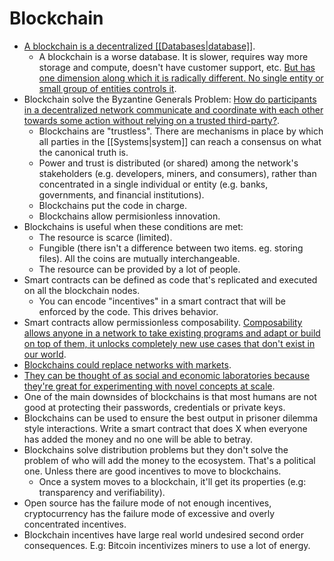 # Blockchain

- [A blockchain is a decentralized [[Databases|database]]](https://www.youtube.com/watch?v=bBC-nXj3Ng4).
  - A blockchain is a worse database. It is slower, requires way more storage and compute, doesn't have customer support, etc. [But has one dimension along which it is radically different. No single entity or small group of entities controls it](https://continuations.com/web3crypto-why-bother).
- Blockchain solve the Byzantine Generals Problem: [How do participants in a decentralized network communicate and coordinate with each other towards some action without relying on a trusted third-party?](https://a16z.com/2019/11/08/crypto-glossary/).
  - Blockchains are "trustless". There are mechanisms in place by which all parties in the [[Systems|system]] can reach a consensus on what the canonical truth is.
  - Power and trust is distributed (or shared) among the network's stakeholders (e.g. developers, miners, and consumers), rather than concentrated in a single individual or entity (e.g. banks, governments, and financial institutions).
  - Blockchains put the code in charge.
  - Blockchains allow permisionless innovation.
- Blockchains is useful when these conditions are met:
  - The resource is scarce (limited).
  - Fungible (there isn't a difference between two items. eg. storing files). All the coins are mutually interchangeable.
  - The resource can be provided by a lot of people.
- Smart contracts can be defined as code that's replicated and executed on all the blockchain nodes.
  - You can encode "incentives" in a smart contract that will be enforced by the code. This drives behavior.
- Smart contracts allow permissionless composability. [Composability allows anyone in a network to take existing programs and adapt or build on top of them, it unlocks completely new use cases that don't exist in our world](https://future.a16z.com/how-composability-unlocks-crypto-and-everything-else/).
- [Blockchains could replace networks with markets](https://twitter.com/naval/status/877467629308395521).
- [They can be thought of as social and economic laboratories because they're great for experimenting with novel concepts at scale](https://x.com/binji_x/status/1891929209737470024).
- One of the main downsides of blockchains is that most humans are not good at protecting their passwords, credentials or private keys.
- Blockchains can be used to ensure the best output in prisoner dilemma style interactions. Write a smart contract that does X when everyone has added the money and no one will be able to betray.
- Blockchains solve distribution problems but they don't solve the problem of who will add the money to the ecosystem. That's a political one. Unless there are good incentives to move to blockchains.
  - Once a system moves to a blockchain, it'll get its properties (e.g: transparency and verifiability).
- Open source has the failure mode of not enough incentives, cryptocurrency has the failure mode of excessive and overly concentrated incentives.
- Blockchain incentives have large real world undesired second order consequences. E.g: Bitcoin incentivizes miners to use a lot of energy.
